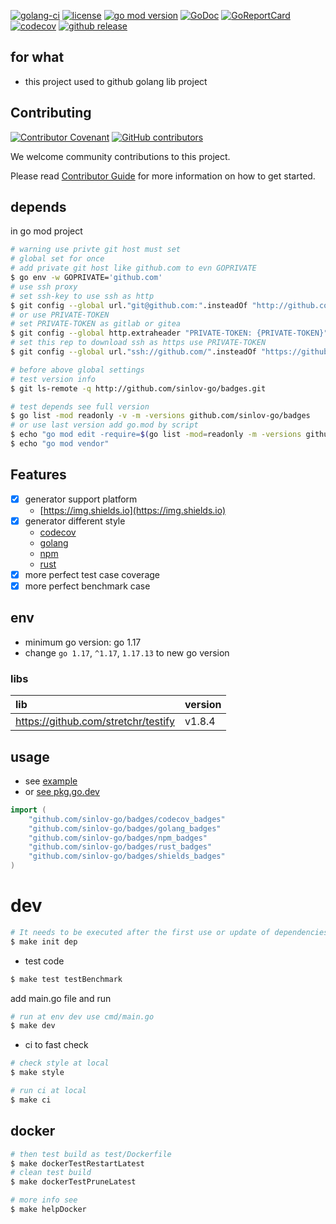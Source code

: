 [![golang-ci](https://github.com/sinlov-go/badges/actions/workflows/golang-ci.yml/badge.svg)](https://github.com/sinlov-go/badges/actions/workflows/golang-ci.yml)
[![license](https://img.shields.io/github/license/sinlov-go/badges)](https://github.com/sinlov-go/badges)
[![go mod version](https://img.shields.io/github/go-mod/go-version/sinlov-go/badges?label=go.mod)](https://github.com/sinlov-go/badges)
[![GoDoc](https://godoc.org/github.com/sinlov-go/badges?status.png)](https://godoc.org/github.com/sinlov-go/badges/)
[![GoReportCard](https://goreportcard.com/badge/github.com/sinlov-go/badges)](https://goreportcard.com/report/github.com/sinlov-go/badges)
[![codecov](https://codecov.io/gh/sinlov-go/badges/branch/main/graph/badge.svg)](https://codecov.io/gh/sinlov-go/badges)
[![github release](https://img.shields.io/github/v/release/sinlov-go/badges?style=social)](https://github.com/sinlov-go/badges/releases)

## for what

- this project used to github golang lib project

## Contributing

[![Contributor Covenant](https://img.shields.io/badge/contributor%20covenant-v1.4-ff69b4.svg)](.github/CONTRIBUTING_DOC/CODE_OF_CONDUCT.md)
[![GitHub contributors](https://img.shields.io/github/contributors/sinlov-go/badges)](https://github.com/sinlov-go/badges/graphs/contributors)

We welcome community contributions to this project.

Please read [Contributor Guide](.github/CONTRIBUTING_DOC/CONTRIBUTING.md) for more information on how to get started.

## depends

in go mod project

```bash
# warning use privte git host must set
# global set for once
# add private git host like github.com to evn GOPRIVATE
$ go env -w GOPRIVATE='github.com'
# use ssh proxy
# set ssh-key to use ssh as http
$ git config --global url."git@github.com:".insteadOf "http://github.com/"
# or use PRIVATE-TOKEN
# set PRIVATE-TOKEN as gitlab or gitea
$ git config --global http.extraheader "PRIVATE-TOKEN: {PRIVATE-TOKEN}"
# set this rep to download ssh as https use PRIVATE-TOKEN
$ git config --global url."ssh://github.com/".insteadOf "https://github.com/"

# before above global settings
# test version info
$ git ls-remote -q http://github.com/sinlov-go/badges.git

# test depends see full version
$ go list -mod readonly -v -m -versions github.com/sinlov-go/badges
# or use last version add go.mod by script
$ echo "go mod edit -require=$(go list -mod=readonly -m -versions github.com/sinlov-go/badges | awk '{print $1 "@" $NF}')"
$ echo "go mod vendor"
```

## Features

- [X] generator support platform
  - [https://img.shields.io](https://img.shields.io)
- [X] generator different style
  - [codecov](https://codecov.io)
  - [golang](https://golang.org)
  - [npm](https://www.npmjs.com)
  - [rust](https://www.rust-lang.org)
- [x] more perfect test case coverage
- [x] more perfect benchmark case

## env

- minimum go version: go 1.17
- change `go 1.17`, `^1.17`, `1.17.13` to new go version

### libs

| lib                                 | version |
|:------------------------------------|:--------|
| https://github.com/stretchr/testify | v1.8.4  |

## usage

- see [example](https://github.com/sinlov-go/badges/tree/main/example)
- or [see pkg.go.dev](https://pkg.go.dev/github.com/sinlov-go/badges)

```go
import (
    "github.com/sinlov-go/badges/codecov_badges"
    "github.com/sinlov-go/badges/golang_badges"
    "github.com/sinlov-go/badges/npm_badges"
    "github.com/sinlov-go/badges/rust_badges"
    "github.com/sinlov-go/badges/shields_badges"
)
```

# dev

```bash
# It needs to be executed after the first use or update of dependencies.
$ make init dep
```

- test code

```bash
$ make test testBenchmark
```

add main.go file and run

```bash
# run at env dev use cmd/main.go
$ make dev
```

- ci to fast check

```bash
# check style at local
$ make style

# run ci at local
$ make ci
```

## docker

```bash
# then test build as test/Dockerfile
$ make dockerTestRestartLatest
# clean test build
$ make dockerTestPruneLatest

# more info see
$ make helpDocker
```
